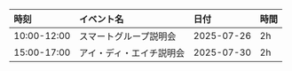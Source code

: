 | 時刻          | イベント名        | 日付         | 時間  |
| :---------- | :----------- | :--------- | :-- |
| 10:00-12:00 | スマートグループ説明会  | 2025-07-26 | 2h  |
| 15:00-17:00 | アイ・ディ・エイチ説明会 | 2025-07-30 | 2h  |